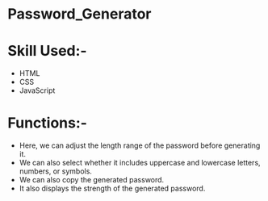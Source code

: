 # Password_Generator
<h1>Skill Used:-</h1>
<ul>
  <li>HTML</li>
  <li>CSS</li>
  <li>JavaScript</li>
</ul>

<h1>Functions:-</h1>
<ul>
  <li>Here, we can adjust the length range of the password before generating it.</li>
  <li>We can also select whether it includes uppercase and lowercase letters, numbers, or symbols.</li>
  <li>We can also copy the generated password.</li>
  <li>It also displays the strength of the generated password.</li>
</ul>

